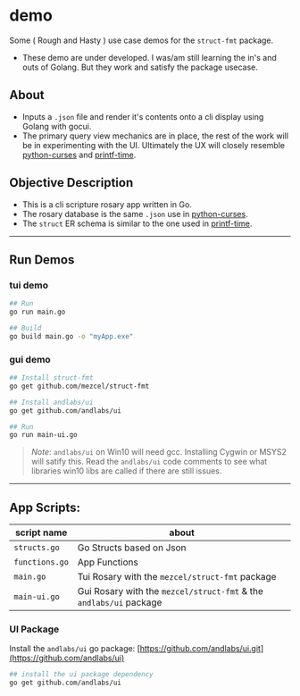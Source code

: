 # demo

Some ( Rough and Hasty ) use case demos for the ```struct-fmt``` package.
* These demo are under developed. I was/am still learning the in's and outs of Golang. But they work and satisfy the package usecase.

## About

* Inputs a ```.json``` file and render it's contents onto a cli display using Golang with gocui.
* The primary query view mechanics are in place, the rest of the work will be in experimenting with the UI. Ultimately the UX will closely resemble [python-curses]( http://github.com/mezcel/python-curses ) and [printf-time]( http://github.com/mezcel/printf-time ).

## Objective Description

* This is a cli scripture rosary app written in Go.
* The rosary database is the same ```.json``` use in [python-curses]( http://github.com/mezcel/python-curses ).
* The ```struct``` ER schema is similar to the one used in [printf-time]( http://github.com/mezcel/printf-time ).

---

## Run Demos

### tui demo

```sh
## Run
go run main.go

## Build
go build main.go -o "myApp.exe"
```

### gui demo

```sh
## Install struct-fmt
go get github.com/mezcel/struct-fmt

## Install andlabs/ui
go get github.com/andlabs/ui

## Run
go run main-ui.go

```
> *Note*: ```andlabs/ui``` on Win10 will need gcc. Installing Cygwin or MSYS2 will satify this. Read the ```andlabs/ui``` code comments to see what libraries win10 libs are called if there are still issues.

---

## App Scripts:

| script name | about |
| --- | --- |
|```structs.go```|Go Structs based on Json|
|```functions.go```|App Functions|
|```main.go```|Tui Rosary with the ```mezcel/struct-fmt``` package|
|```main-ui.go```|Gui Rosary with the ```mezcel/struct-fmt``` & the ```andlabs/ui``` package |

### UI Package

Install the ```andlabs/ui``` go package: [https://github.com/andlabs/ui.git](https://github.com/andlabs/ui)
```sh
## install the ui package dependency
go get github.com/andlabs/ui
```

